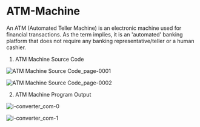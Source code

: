 # ATM-Machine
An ATM (Automated Teller Machine) is an electronic machine used for financial transactions. As the term implies, it is an 'automated' banking platform that does not require any banking representative/teller or a human cashier.

1. ATM Machine Source Code

![ATM Machine Source Code_page-0001](https://github.com/Anichinna/ATM-Machine/assets/130660291/74e0a5da-78bd-4a4a-b37b-1c172279342b)

![ATM Machine Source Code_page-0002](https://github.com/Anichinna/ATM-Machine/assets/130660291/f24b48d7-e235-4ab8-9cdf-08a08467415d)


2. ATM Machine Program Output

![i-converter_com-0](https://github.com/Anichinna/ATM-Machine/assets/130660291/c7cd862a-554f-4e1f-a9bd-fa8f9c943b83)

![i-converter_com-1](https://github.com/Anichinna/ATM-Machine/assets/130660291/d78efd08-4b40-4a38-8215-bd5566a92e32)
